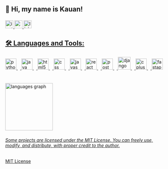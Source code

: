 **<h2>👋 Hi, my name is Kauan!</h2>**

###

<div align="left">
  <a href="https://www.instagram.com/kauanl01?igsh=MTA1czhyN3liM3l0NQ==" title="Instagram!" /a>
  <img src="https://img.shields.io/static/v1?message=Instagram&logo=instagram&label=&color=2E1065&logoColor=ffffff&labelColor=0000&style=for-the-badge" height="25" alt="instagram logo" />
  <a href="mailto:saleskauan308@gmail.com" title="E-mail!" /a>
  <img src="https://img.shields.io/static/v1?message=Gmail&logo=gmail&label=&color=2E1065&logoColor=ffffff&labelColor=0000&style=for-the-badge" height="25" alt="gmail logo" />
  <a href="https://www.linkedin.com/in/kauan-vin%C3%ADcius-953773359?utm_source=share&utm_campaign=share_via&utm_content=profile&utm_medium=android_app" title="Linkedin!" /a>
  <img src="https://img.shields.io/static/v1?message=LinkedIn&logo=linkedin&label=&color=2E1065&logoColor=white&labelColor=&style=for-the-badge" height="25" alt="linkedin logo" />
</div>

###

**<h2>🛠️ Languages and Tools:</h2>**

###

<div align="left">
  <img src="https://skillicons.dev/icons?i=py" height="35" alt="python logo" title="Python" />
  <img width="8" />
  <img src="https://skillicons.dev/icons?i=java" height="35" alt="java logo" title="Java" />
  <img width="8" />
  <img src="https://skillicons.dev/icons?i=html" height="35" alt="html5 logo" title="HTML5" />
  <img width="8" />
  <img src="https://skillicons.dev/icons?i=css" height="35" alt="css logo" title="CSS3" />
  <img width="8" />
  <img src="https://skillicons.dev/icons?i=js" height="35" alt="javascript logo" title="JavaScript" />
  <img width="8" />
  <img src="https://skillicons.dev/icons?i=react" height="35" alt="react logo" title="React" />
  <img width="8" />
  <img src="https://skillicons.dev/icons?i=postman" height="35" alt="postman logo" title="Postman" />
  <img width="8" />
  <img src="https://skillicons.dev/icons?i=django" height="40" alt="django logo" title="Django" />
  <img width="8" />
  <img src="https://skillicons.dev/icons?i=cpp" height="35" alt="cplusplus logo" title="C++" />
  <img width="8" />
  <img src="https://skillicons.dev/icons?i=fastapi" height="35" alt="fastapi logo" title="FastAPI"  />
  <img width="8" />
</div>

###

<br clear="both">

<div align="left">
  <img src="https://github-readme-stats.vercel.app/api/top-langs?username=Kauan19-hub&locale=en&hide_title=false&layout=compact&card_width=320&langs_count=10&theme=dracula&hide_border=false&order=2" height="150" alt="languages graph"  title="Languages Graph" />
</div>

###

<h6>Some projects are licensed under the MIT License. You can freely use, modify, and distribute, with proper credit to the author.</h6>

[MIT License](https://opensource.org/licenses/MIT)


    
